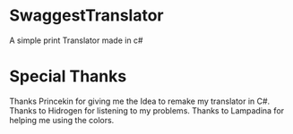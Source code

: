# SwaggestTranslator
A simple print Translator made in c#
# Special Thanks
Thanks Princekin for giving me the Idea to remake my translator in C#.
Thanks to Hidrogen for listening to my problems.
Thanks to Lampadina for helping me using the colors.
